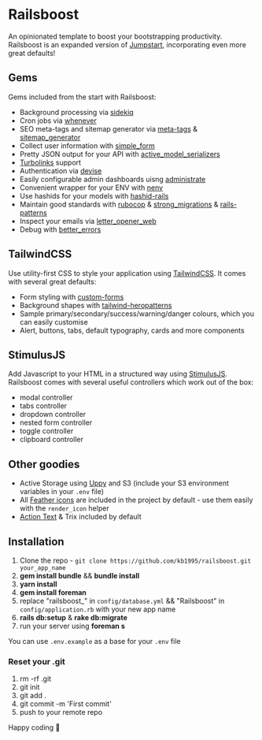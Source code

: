 # Railsboost

An opinionated template to boost your bootstrapping productivity. Railsboost is an expanded version of [Jumpstart](https://github.com/excid3/jumpstart), incorporating even more great defaults!

## Gems

Gems included from the start with Railsboost:

- Background processing via [sidekiq](https://github.com/mperham/sidekiq)
- Cron jobs via [whenever](https://github.com/javan/whenever)
- SEO meta-tags and sitemap generator via [meta-tags](https://github.com/kpumuk/meta-tags) & [sitemap_generator](https://github.com/kjvarga/sitemap_generator)
- Collect user information with [simple_form](https://github.com/plataformatec/simple_form)
- Pretty JSON output for your API with [active_model_serializers](https://github.com/rails-api/active_model_serializers)
- [Turbolinks](https://github.com/turbolinks/turbolinks) support
- Authentication via [devise](https://github.com/plataformatec/devise)
- Easily configurable admin dashboards uisng [administrate](https://github.com/thoughtbot/administrate)
- Convenient wrapper for your ENV with [nenv](https://github.com/e2/nenv)
- Use hashids for your models with [hashid-rails](https://github.com/jcypret/hashid-rails/)
- Maintain good standards with [rubocop](https://github.com/rubocop-hq/rubocop) & [strong_migrations](https://github.com/ankane/strong_migrations#adding-a-column-with-a-default-value) & [rails-patterns](https://github.com/Selleo/pattern)
- Inspect your emails via [letter_opener_web](https://github.com/fgrehm/letter_opener_web) 
- Debug with [better_errors](https://github.com/BetterErrors/better_errors)

## TailwindCSS

Use utility-first CSS to style your application using [TailwindCSS](https://tailwindcss.com/). It comes with several great defaults:

- Form styling with [custom-forms](https://github.com/tailwindcss/custom-forms)
- Background shapes with [tailwind-heropatterns](https://github.com/AndreaMinato/tailwind-heropatterns)
- Sample primary/secondary/success/warning/danger colours, which you can easily customise
- Alert, buttons, tabs, default typography, cards and more components

## StimulusJS

Add Javascript to your HTML in a structured way using [StimulusJS](https://stimulusjs.org/). Railsboost comes with several useful controllers which work out of the box:

- modal controller
- tabs controller
- dropdown controller
- nested form controller
- toggle controller
- clipboard controller

## Other goodies

- Active Storage using [Uppy](https://uppy.io/) and S3 (include your S3 environment variables in your `.env` file)
- All [Feather icons](https://feathericons.com) are included in the project by default - use them easily with the `render_icon` helper
- [Action Text](https://edgeguides.rubyonrails.org/action_text_overview.html) & Trix included by default

## Installation

1. Clone the repo - `git clone https://github.com/kb1995/railsboost.git your_app_name` 
2. **gem install bundle** && **bundle install**
3. **yarn install**
4. **gem install foreman**
5. replace "railsboost_" in `config/database.yml` && "Railsboost" in `config/application.rb` with your new app name 
6. **rails db:setup** & **rake db:migrate**
7. run your server using **foreman s**


You can use `.env.example` as a base for your `.env` file  


### Reset your .git

1. rm -rf .git
2. git init
3. git add .
4. git commit -m 'First commit'
5. push to your remote repo


Happy coding 🚀